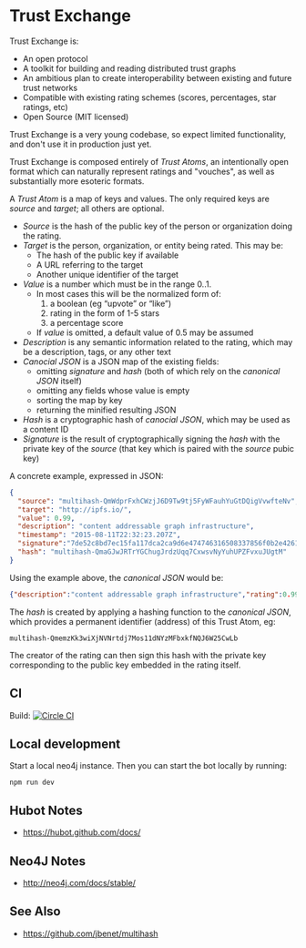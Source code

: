 # Trust Exchange

Trust Exchange is:
  - An open protocol
  - A toolkit for building and reading distributed trust graphs
  - An ambitious plan to create interoperability between existing and future trust networks
  - Compatible with existing rating schemes (scores, percentages, star ratings, etc)
  - Open Source (MIT licensed)

Trust Exchange is a very young codebase, so expect limited functionality, and don't use it in production just yet.

Trust Exchange is composed entirely of _Trust Atoms_, an intentionally open format which can naturally represent ratings and "vouches", as well as substantially more esoteric formats.

A _Trust Atom_ is a map of keys and values.  The only required keys are _source_ and _target_; all others are optional.

- _Source_ is the hash of the public key of the person or organization doing the rating.
- _Target_ is the person, organization, or entity being rated.  This may be:
  - The hash of the public key if available
  - A URL referring to the target
  - Another unique identifier of the target
- _Value_ is a number which must be in the range 0..1.  
  - In most cases this will be the normalized form of:
    1. a boolean (eg “upvote” or “like”)
    1. rating in the form of 1-5 stars
    1. a percentage score
  - If _value_ is omitted, a default value of 0.5 may be assumed
- _Description_ is any semantic information related to the rating, which may be a description, tags, or any other text
- _Canocial JSON_ is a JSON map of the existing fields:
  - omitting _signature_ and _hash_ (both of which rely on the _canonical JSON_ itself)
  - omitting any fields whose value is empty
  - sorting the map by key
  - returning the minified resulting JSON
- _Hash_ is a cryptographic hash of _canocial JSON_, which may be used as a content ID
- _Signature_ is the result of cryptographically signing the _hash_ with the private key of the _source_ (that key which is paired with the _source_ pubic key)

A concrete example, expressed in JSON:

```json
{
  "source": "multihash-QmWdprFxhCWzjJ6D9Tw9tj5FyWFauhYuGtDQigVvwfteNv",
  "target": "http://ipfs.io/",
  "value": 0.99,
  "description": "content addressable graph infrastructure",
  "timestamp": "2015-08-11T22:32:23.207Z",
  "signature":"7de52c8bd7ec15fa117dca2ca9d6e474746316508337856f0b2e42617670a113845c0f98c34b833869ae47757659fb7051cf13c38c3cd3cba40cb89735c6a48c",
  "hash": "multihash-QmaGJwJRTrYGChugJrdzUqq7CxwsvNyYuhUPZFvxuJUgtM"
}
```

Using the example above, the _canonical JSON_ would be:

```json
{"description":"content addressable graph infrastructure","rating":0.99,"source":"multihash-QmWdprFxhCWzjJ6D9Tw9tj5FyWFauhYuGtDQigVvwfteNv","target":"http://ipfs.io/"}
```

The _hash_ is created by applying a hashing function to the _canonical JSON_, which provides a permanent identifier (address) of this Trust Atom, eg:

`multihash-QmemzKk3wiXjNVNrtdj7Mos11dNYzMFbxkfNQJ6W25CwLb`

The creator of the rating can then sign this hash with the private key corresponding to the public key embedded in the rating itself.

## CI

Build: [![Circle CI](https://circleci.com/gh/citizencode/trust-exchange/tree/master.svg?style=svg)](https://circleci.com/gh/citizencode/trust-exchange/tree/master)

## Local development

Start a local neo4j instance.  Then you can start the bot locally by running:

    npm run dev

## Hubot Notes

- https://hubot.github.com/docs/

## Neo4J Notes

- http://neo4j.com/docs/stable/

## See Also

- https://github.com/jbenet/multihash
